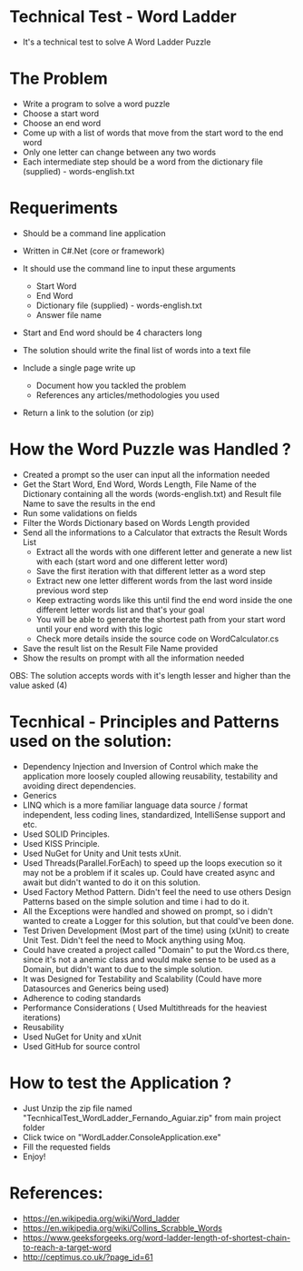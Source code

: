 # Technical Test - Word Ladder
 - It's a technical test to solve A Word Ladder Puzzle

# The Problem

- Write a program to solve a word puzzle
- Choose a start word
- Choose an end word
- Come up with a list of words that move from the start word to the end word
- Only one letter can change between any two words
- Each intermediate step should be a word from the dictionary file (supplied) - words-english.txt

# Requeriments

- Should be a command line application
- Written in C#.Net (core or framework)
- It should use the command line to input these arguments
    - Start Word
    - End Word
    - Dictionary file (supplied) - words-english.txt
    - Answer file name

- Start and End word should be 4 characters long
- The solution should write the final list of words into a text file
- Include a single page write up
    - Document how you tackled the problem
    - References any articles/methodologies you used
- Return a link to the solution (or zip)

# How the Word Puzzle was Handled ? 

- Created a prompt so the user can input all the information needed
- Get the Start Word, End Word, Words Length, File Name of the Dictionary containing all the words (words-english.txt) and Result file Name to save the results in the end
- Run some validations on fields
- Filter the Words Dictionary based on Words Length provided
- Send all the informations to a Calculator that extracts the Result Words List
    - Extract all the words with one different letter and generate a new list with each (start word and one different letter word)
    - Save the first iteration with that different letter as a word step
    - Extract new one letter different words from the last word inside previous word step
    - Keep extracting words like this until find the end word inside the one different letter words list and that's your goal
    - You will be able to generate the shortest path from your start word until your end word with this logic
    - Check more details inside the source code on WordCalculator.cs
- Save the result list on the Result File Name provided
- Show the results on prompt with all the information needed

OBS: The solution accepts words with it's length lesser and higher than the value asked (4)

# Tecnhical - Principles and Patterns used on the solution:

- Dependency Injection and Inversion of Control which make the application more loosely coupled allowing reusability, testability and avoiding direct dependencies.
- Generics
- LINQ which is a more familiar language data source / format independent, less coding lines, standardized, IntelliSense support and etc.
- Used SOLID Principles.
- Used KISS Principle.
- Used NuGet for Unity and Unit tests xUnit.
- Used Threads(Parallel.ForEach) to speed up the loops execution so it may not be a problem if it scales up. Could have created async and await but didn't wanted to do it on this solution.
- Used Factory Method Pattern. Didn't feel the need to use others Design Patterns based on the simple solution and time i had to do it.
- All the Exceptions were handled and showed on prompt, so i didn't wanted to create a Logger for this solution, but that could've been done.
- Test Driven Development (Most part of the time) using (xUnit) to create Unit Test. Didn't feel the need to Mock anything using Moq.
- Could have created a project called "Domain" to put the Word.cs there, since it's not a anemic class and would make sense to be used as a Domain, but didn't want to due to the simple solution.
- It was Designed for Testability and Scalability (Could have more Datasources and Generics being used)
- Adherence to coding standards
- Performance Considerations ( Used Multithreads for the heaviest iterations)
- Reusability
- Used NuGet for Unity and xUnit
- Used GitHub for source control


# How to test the Application ?

- Just Unzip the zip file named "TecnhicalTest_WordLadder_Fernando_Aguiar.zip" from main project folder
- Click twice on "WordLadder.ConsoleApplication.exe"
- Fill the requested fields
- Enjoy!


# References:

- https://en.wikipedia.org/wiki/Word_ladder
- https://en.wikipedia.org/wiki/Collins_Scrabble_Words
- https://www.geeksforgeeks.org/word-ladder-length-of-shortest-chain-to-reach-a-target-word
- http://ceptimus.co.uk/?page_id=61